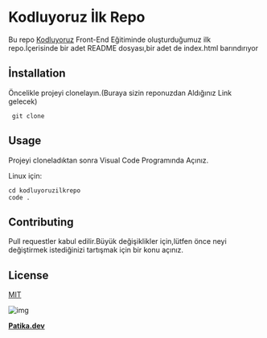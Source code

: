 # **Kodluyoruz İlk Repo**

Bu repo [Kodluyoruz](https://kodluyoruz.org) Front-End Eğitiminde oluşturduğumuz ilk repo.İçerisinde bir adet README dosyası,bir adet de index.html barındırıyor

## **İnstallation**
Öncelikle projeyi clonelayın.(Buraya sizin reponuzdan Aldığınız Link gelecek)

```
 git clone 

```
## **Usage**
Projeyi cloneladıktan sonra Visual Code Programında Açınız.

Linux için:

```
cd kodluyoruzilkrepo
code .

 ```

 ## **Contributing**
 Pull requestler kabul edilir.Büyük değişiklikler için,lütfen önce neyi değiştirmek istediğinizi tartışmak için bir konu açınız.

## **License**
[MIT](https://choosealicense.com/licenses/mit/)


![img](https://i.hizliresim.com/o9knihm.png)

**[Patika.dev](https://app.patika.dev/)**
